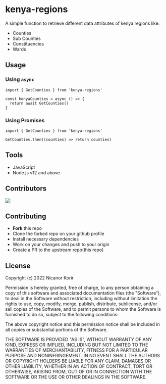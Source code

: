 # kenya-regions
A simple function to retrieve different data attributes of kenya regions like:
- Counties
- Sub Counties
- Constituencies
- Wards

## Usage 
### Using `async`
```
import { GetCounties } from 'kenya-regions'

const kenyaCounties = async () => {
  return await GetCounties()
}
```

### Using Promises
```
import { GetCounties } from 'kenya-regions'

GetCounties.then((counties) => return counties)
```

## Tools
- JavaScript
- Node.js v12 and above

## Contributors
<a href="https://github.com/Nicanor008/kenya-regions/graphs/contributors">
  <img src="https://contrib.rocks/image?repo=kenya-regions" />
</a>

## Contributing
- **Fork** this repo
- Clone the forked repo on your github profile
- Install necessary dependencies
- Work on your changes and push to your origin
- Create a PR to the upstream repo(this repo)

## License
Copyright (c) 2022 Nicanor Korir

Permission is hereby granted, free of charge, to any person obtaining a copy
of this software and associated documentation files (the "Software"), to deal
in the Software without restriction, including without limitation the rights
to use, copy, modify, merge, publish, distribute, sublicense, and/or sell
copies of the Software, and to permit persons to whom the Software is
furnished to do so, subject to the following conditions:

The above copyright notice and this permission notice shall be included in all
copies or substantial portions of the Software.

THE SOFTWARE IS PROVIDED "AS IS", WITHOUT WARRANTY OF ANY KIND, EXPRESS OR
IMPLIED, INCLUDING BUT NOT LIMITED TO THE WARRANTIES OF MERCHANTABILITY,
FITNESS FOR A PARTICULAR PURPOSE AND NONINFRINGEMENT. IN NO EVENT SHALL THE
AUTHORS OR COPYRIGHT HOLDERS BE LIABLE FOR ANY CLAIM, DAMAGES OR OTHER
LIABILITY, WHETHER IN AN ACTION OF CONTRACT, TORT OR OTHERWISE, ARISING FROM,
OUT OF OR IN CONNECTION WITH THE SOFTWARE OR THE USE OR OTHER DEALINGS IN THE
SOFTWARE.
